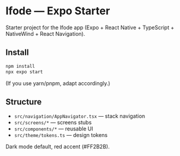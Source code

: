 # Ifode — Expo Starter

Starter project for the Ifode app (Expo + React Native + TypeScript + NativeWind + React Navigation).

## Install
```bash
npm install
npx expo start
```
(If you use yarn/pnpm, adapt accordingly.)

## Structure
- `src/navigation/AppNavigator.tsx` — stack navigation
- `src/screens/*` — screens stubs
- `src/components/*` — reusable UI
- `src/theme/tokens.ts` — design tokens

Dark mode default, red accent (#FF2B2B).
